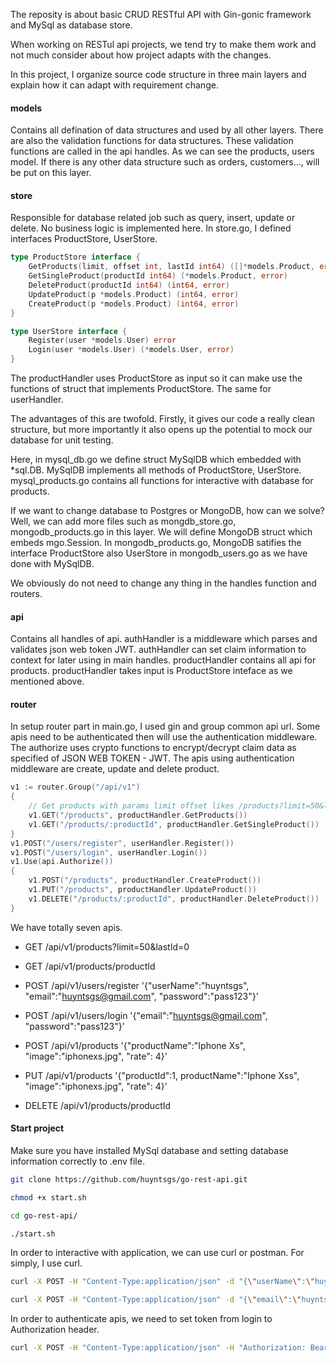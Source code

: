 
The reposity is about basic CRUD RESTful API with Gin-gonic framework and MySql as database store.

When working on RESTul api projects, we tend try to make them work and not much consider about how project adapts with the changes.

In this project, I organize source code structure in three main layers and explain how it can adapt with requirement change.

#### models 

Contains all defination of data structures and used by all other layers. There are also the validation functions for data structures. 
These validation functions are called in the api handles. As we can see the products, users model. 
If there is any other data structure such as orders, customers..., will be put on this layer.

#### store

Responsible for database related job such as query, insert, update or delete. No business logic is implemented here.
In store.go, I defined interfaces ProductStore, UserStore.

````go
type ProductStore interface {
	GetProducts(limit, offset int, lastId int64) ([]*models.Product, error)
	GetSingleProduct(productId int64) (*models.Product, error)
	DeleteProduct(productId int64) (int64, error)
	UpdateProduct(p *models.Product) (int64, error)
	CreateProduct(p *models.Product) (int64, error)
}

type UserStore interface {
	Register(user *models.User) error
	Login(user *models.User) (*models.User, error)
}
````

The productHandler uses ProductStore as input so it can make use the functions of struct that implements ProductStore. The same for userHandler.

The advantages of this are twofold. Firstly, it gives our code a really clean structure, but more importantly it also opens up the potential to mock our database for unit testing.

Here, in mysql_db.go we define struct MySqlDB which embedded with *sql.DB. MySqlDB implements all methods of ProductStore, UserStore. mysql_products.go contains all functions for interactive with database for products. 

If we want to change database to Postgres or MongoDB, how can we solve? Well, we can add more files such as mongdb_store.go, mongodb_products.go in this layer.
We will define MongoDB struct which embeds mgo.Session. In mongodb_products.go, MongoDB satifies the interface ProductStore also UserStore in mongodb_users.go as we have done with MySqlDB.

We obviously do not need to change any thing in the handles function and routers.

#### api

Contains all handles of api. 
authHandler is a middleware which parses and validates json web token JWT. authHandler can set claim information to context for later using in main handles.
productHandler contains all api for products. productHandler takes input is ProductStore inteface as we mentioned above.

#### router

In setup router part in main.go, I used gin and group common api url. Some apis need to be authenticated then will use the authentication middleware. 
The authorize uses crypto functions to encrypt/decrypt claim data as specified of JSON WEB TOKEN - JWT. The apis using authentication middleware are create, update and delete product.

````go
v1 := router.Group("/api/v1")
{
	// Get products with params limit offset likes /products?limit=50&lastId=0
	v1.GET("/products", productHandler.GetProducts())
	v1.GET("/products/:productId", productHandler.GetSingleProduct())
}
v1.POST("/users/register", userHandler.Register())
v1.POST("/users/login", userHandler.Login())
v1.Use(api.Authorize())
{
	v1.POST("/products", productHandler.CreateProduct())
	v1.PUT("/products", productHandler.UpdateProduct())
	v1.DELETE("/products/:productId", productHandler.DeleteProduct())
}
````

We have totally seven apis.

- GET /api/v1/products?limit=50&lastId=0
- GET /api/v1/products/productId
- POST /api/v1/users/register '{"userName":"huyntsgs", "email":"huyntsgs@gmail.com", "password":"pass123"}'
- POST /api/v1/users/login '{"email":"huyntsgs@gmail.com", "password":"pass123"}'

- POST /api/v1/products '{"productName":"Iphone Xs", "image":"iphonexs.jpg", "rate": 4}'
- PUT /api/v1/products '{"productId":1, productName":"Iphone Xss", "image":"iphonexs.jpg", "rate": 4}'
- DELETE /api/v1/products/productId


#### Start project

Make sure you have installed MySql database and setting database information correctly to .env file.

````bash
git clone https://github.com/huyntsgs/go-rest-api.git

chmod +x start.sh

cd go-rest-api/

./start.sh
````

In order to interactive with application, we can use curl or postman. For simply, I use curl.

````bash
curl -X POST -H "Content-Type:application/json" -d "{\"userName\":\"huyntsgs\", \"email\":\"huyntsgs@gmail.com\", \"password\":\"pass123\"}"  http://127.0.0.1:8081/api/v1/users/register

curl -X POST -H "Content-Type:application/json" -d "{\"email\":\"huyntsgs@gmail.com\", \"password\":\"pass123\"}"  http://127.0.0.1:8081/api/v1/users/login
````
In order to authenticate apis, we need to set token from login to Authorization header.

````bash
curl -X POST -H "Content-Type:application/json" -H "Authorization: Bearer eyJhbGciOiJIUzI1NiIsInR5cCI6IkpXVCJ9.eyJlbWFpbCI6Imh1eW50c2dzQGdtYWlsLmNvbSIsImV4cCI6MTU1MjM3NzE3NSwidXNlcklkIjoxLCJ1c2VyTmFtZSI6Imh1eW50c2dzIn0.Prxp4FCa684f6wjXXL1jMuAciqXd8zLme7_lOhNhiwM" -d "{\"productName\":\"IphoneXs\", \"image\":\"iphonexs.jpg\", \"rate\": 4}"  http://127.0.0.1:8081/api/v1/products
````




